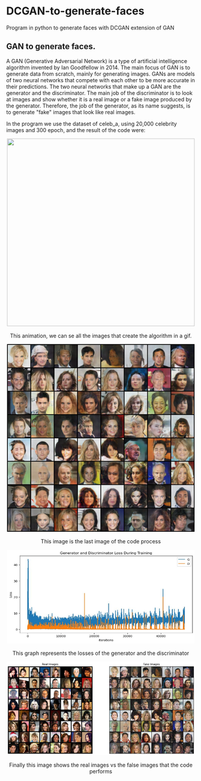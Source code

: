 # DCGAN-to-generate-faces
Program in python to generate faces with DCGAN extension of GAN 

## GAN to generate faces.

A GAN (Generative Adversarial Network) is a type of artificial intelligence algorithm invented by Ian Goodfellow in 2014. The main focus of GAN is to generate data from scratch, mainly for generating images.
GANs are models of two neural networks that compete with each other to be more accurate in their predictions. The two neural networks that make up a GAN are the generator and the discriminator. The main job of the discriminator is to look at images and show whether it is a real image or a fake image produced by the generator. Therefore, the job of the generator, as its name suggests, is to generate "fake" images that look like real images. 

In the program we use the dataset of celeb_a, using 20,000 celebrity images and 300 epoch, and the result of the code were:

<p align="center">
  <img src="Fakes_images/animation.gif" width="500" height="500">
</p>

<p align="center">
This animation, we can se all the images that create the algorithm in a gif.
</p>
 

<p align="center">
  <img src="Fakes_images/image_95.png" width="500" height="500">
</p>

<p align="center">
This image is the last image of the code process
</p>


<p align="center">
  <img src="Fakes_images/Grafica_Dloss_Gloss.jpg" width="500" height="250">
</p>

<p align="center">
This graph represents the losses of the generator and the discriminator
</p>


<p align="center">
  <img src="Fakes_images/r&fimage.jpg" width="600" height="250">
</p>

<p align="center">
Finally this image shows the real images vs the false images that the code performs
</p>

